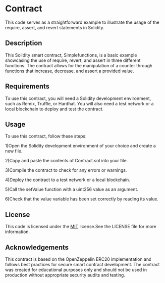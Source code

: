 
# Contract

This code serves as a straightforward example to illustrate the usage of the require, assert, and revert statements in Solidity.


## Description

This Solidity smart contract, Simplefunctions, is a basic example showcasing the use of require, revert, and assert in three different functions. The contract allows for the manipulation of a counter through functions that increase, decrease, and assert a provided value.

## Requirements

To use this contract, you will need a Solidity development environment, such as Remix, Truffle, or Hardhat. You will also need a test network or a local blockchain to deploy and test the contract.
## Usage

To use this contract, follow these steps:

1)Open the Solidity development environment of your choice and create a new file.

2)Copy and paste the contents of Contract.sol into your file.

3)Compile the contract to check for any errors or warnings.

4)Deploy the contract to a test network or a local blockchain.

5)Call the setValue function with a uint256 value as an argument.

6)Check that the value variable has been set correctly by reading its value.
## License

This code is licensed under the [MIT](https://choosealicense.com/licenses/mit/) license.See the LICENSE file for more information.


## Acknowledgements

This contract is based on the OpenZeppelin ERC20 implementation and follows best practices for secure smart contract development. The contract was created for educational purposes only and should not be used in production without appropriate security audits and testing.
